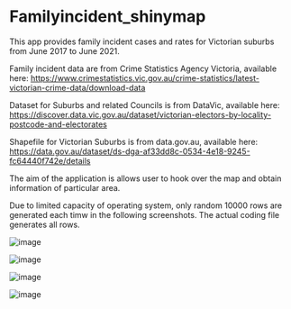 # Familyincident_shinymap

This app provides family incident cases and rates for Victorian suburbs from June 2017 to June 2021.

Family incident data are from Crime Statistics Agency Victoria, 
available here: https://www.crimestatistics.vic.gov.au/crime-statistics/latest-victorian-crime-data/download-data

Dataset for Suburbs and related Councils is from DataVic, available here:
https://discover.data.vic.gov.au/dataset/victorian-electors-by-locality-postcode-and-electorates

Shapefile for Victorian Suburbs is from data.gov.au, available here: 
https://data.gov.au/dataset/ds-dga-af33dd8c-0534-4e18-9245-fc64440f742e/details

The aim of the application is allows user to hook over the map and obtain information of particular area.

Due to limited capacity of operating system, only random 10000 rows are generated each timw in the following screenshots. The actual coding file generates all rows.



![image](https://user-images.githubusercontent.com/88528913/136503700-cefb0966-d312-4c52-8ada-0e137627cc20.png)

![image](https://user-images.githubusercontent.com/88528913/136503764-aa18d4f2-b541-4f42-a350-d330ffd53f9c.png)

![image](https://user-images.githubusercontent.com/88528913/136503356-828761ff-f863-495e-8fdd-f08d642d8e0f.png)

![image](https://user-images.githubusercontent.com/88528913/136503603-977a2996-5a84-44f2-aaa3-77ac6e2a369a.png)
